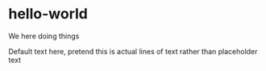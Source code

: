 # hello-world
We here doing things

Default text here, pretend this is actual lines of text rather than placeholder text
